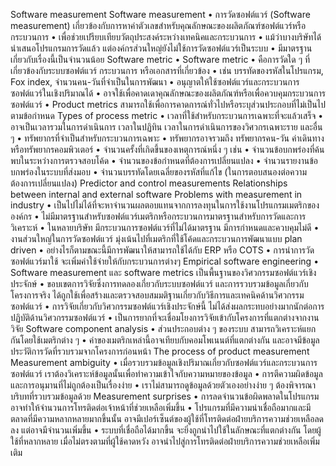 Software measurement
Software measurement
•	การวัดซอฟต์แวร์ (Software measurement) เกี่ยวข้องกับการหาค่าตัวเลขสำหรับคุณลักษณะของผลิตภัณฑ์ซอฟต์แวร์หรือกระบวนการ
•	เพื่อช่วยเปรียบเทียบวัตถุประสงค์ระหว่างเทคนิคและกระบวนการ
•	แม้ว่าบางบริษัทได้นำเสนอโปรแกรมการวัดแล้ว แต่องค์กรส่วนใหญ่ยังไม่ใช้การวัดซอฟต์แวร์เป็นระบบ
•	มีมาตรฐานเกี่ยวกับเรื่องนี้เป็นจำนวนน้อย
Software metric
•	Software metric
•	คือการวัดใด ๆ ที่เกี่ยวข้องกับระบบซอฟต์แวร์ กระบวนการ หรือเอกสารที่เกี่ยวข้อง
•	เช่น บรรทัดของรหัสในโปรแกรม, Fox index, จำนวนคน-วันที่จำเป็นในการพัฒนา
•	อนุญาตให้ใช้ซอฟต์แวร์และกระบวนการซอฟต์แวร์ในเชิงปริมาณได้
•	อาจใช้เพื่อคาดเดาคุณลักษณะของผลิตภัณฑ์หรือเพื่อควบคุมกระบวนการซอฟต์แวร์
•	Product metrics สามารถใช้เพื่อการคาดการณ์ทั่วไปหรือระบุส่วนประกอบที่ไม่เป็นไปตามข้อกำหนด
Types of process metric
•	เวลาที่ใช้สำหรับกระบวนการเฉพาะที่จะแล้วเสร็จ
•	อาจเป็นเวลารวมในการดำเนินการ เวลาในปฏิทิน เวลาในการดำเนินการของวิศวกรเฉพาะราย และอื่น ๆ
•	ทรัพยากรที่จำเป็นสำหรับกระบวนการเฉพาะ
•	ทรัพยากรอาจรวมถึง ทรัพยากรคน-วัน ค่าเดินทาง หรือทรัพยากรคอมพิวเตอร์
•	จำนวนครั้งที่เกิดขึ้นของเหตุการณ์หนึ่ง ๆ เช่น 
•	จำนวนข้อบกพร่องที่ค้นพบในระหว่างการตรวจสอบโค้ด
•	จำนวนของข้อกำหนดที่ต้องการเปลี่ยนแปลง
•	จำนวนรายงานข้อบกพร่องในระบบที่ส่งมอบ
•	จำนวนบรรทัดโดยเฉลี่ยของรหัสที่แก้ไข (ในการตอบสนองต่อความต้องการเปลี่ยนแปลง)
Predictor and control measurements 
Relationships between internal and external software 
Problems with measurement in industry
•	เป็นไปไม่ได้ที่จะหาจำนวนผลตอบแทนจากการลงทุนในการใช้งานโปรแกรมเมตริกขององค์กร
•	ไม่มีมาตรฐานสำหรับซอฟต์แวร์เมตริกหรือกระบวนการมาตรฐานสำหรับการวัดและการวิเคราะห์
•	ในหลายบริษัท มีกระบวนการซอฟต์แวร์ที่ไม่ได้มาตรฐาน มีการกำหนดและควบคุมไม่ดี
•	งานส่วนใหญ่ในการวัดซอฟต์แวร์ มุ่งเน้นไปที่เมตริกที่ใช้โค้ดและกระบวนการพัฒนาแบบ plan driven 
•	อย่างไรก็ตามขณะนี้มีการพัฒนาให้สามารถใช้ได้กับ  ERP หรือ COTS
•	การนำการวัดซอฟต์แวร์มาใช้ จะเพิ่มค่าใช้จ่ายให้กับกระบวนการต่างๆ
Empirical software engineering
•	Software measurement และ software metrics เป็นพื้นฐานของวิศวกรรมซอฟต์แวร์เชิงประจักษ์
•	ขอบเขตการวิจัยซึ่งการทดลองเกี่ยวกับระบบซอฟต์แวร์ และการรวบรวมข้อมูลเกี่ยวกับโครงการจริง ได้ถูกใช้เพื่อสร้างและตรวจสอบสมมติฐานเกี่ยวกับวิธีการและเทคนิคด้านวิศวกรรมซอฟต์แวร์
•	การวิจัยเกี่ยวกับวิศวกรรมซอฟต์แวร์เชิงประจักษ์นี้ ไม่ได้ส่งผลกระทบอย่างมากนักต่อการปฏิบัติด้านวิศวกรรมซอฟต์แวร์
•	เป็นการยากที่จะเชื่อมโยงการวิจัยเข้ากับโครงการที่แตกต่างจากงานวิจัย
Software component analysis
•	ส่วนประกอบต่าง ๆ ของระบบ สามารถวิเคราะห์แยกกันโดยใช้เมตริกต่าง ๆ
•	ค่าของเมตริกเหล่านี้อาจเทียบกับคอมโพเนนต์ที่แตกต่างกัน และอาจมีข้อมูลประวัติการวัดที่รวบรวมจากโครงการก่อนหน้า
The process of product measurement 
Measurement ambiguity
•	เมื่อรวบรวมข้อมูลเชิงปริมาณเกี่ยวกับซอฟต์แวร์และกระบวนการซอฟต์แวร์ เราต้องวิเคราะห์ข้อมูลนั้นเพื่อทำความเข้าใจกับความหมายของข้อมูล
•	การตีความผิดข้อมูลและการอนุมานที่ไม่ถูกต้องเป็นเรื่องง่าย
•	เราไม่สามารถดูข้อมูลด้วยตัวเองอย่างง่าย ๆ ต้องพิจารณาบริบทที่รวบรวมข้อมูลด้วย
Measurement surprises
•	การลดจำนวนข้อผิดพลาดในโปรแกรม อาจทำให้จำนวนการโทรติดต่อเจ้าหน้าที่ช่วยเหลือเพิ่มขึ้น
•	โปรแกรมที่มีความน่าเชื่อถือมากและมีตลาดที่มีความหลากหลายมากขึ้นนั้น อาจมีเปอร์เซ็นต์ของผู้ใช้ที่โทรติดต่อฝ่ายบริการความช่วยเหลือลดลง แต่อาจมีจำนวนเพิ่มขึ้น
•	ระบบที่เชื่อถือได้มากขึ้น จะยิ่งถูกนำไปใช้ในลักษณะที่แตกต่างกัน  โดยผู้ใช้ที่หลากหลาย เมื่อไม่ตรงตามที่ผู้ใช้คาดหวัง อาจนำไปสู่การโทรติดต่อฝ่ายบริการความช่วยเหลือเพิ่มเติม
